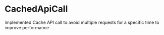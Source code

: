 # CachedApiCall
Implemented Cache API call to avoid multiple requests for a specific time to improve performance
